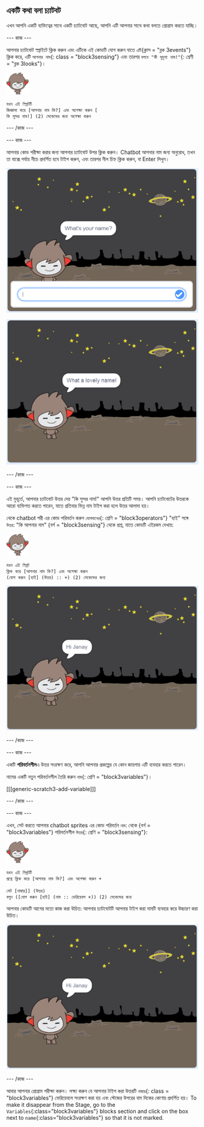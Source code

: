 ## একটি কথা বলা চ্যাটবট

এখন আপনি একটি ব্যক্তিত্বের সাথে একটি চ্যাটবোট আছে, আপনি এটি আপনার সাথে কথা বলতে প্রোগ্রাম করতে যাচ্ছি।

\--- কাজ \---

আপনার চ্যাটবোট স্প্রাইটে ক্লিক করুন এবং এটিকে এই কোডটি যোগ করুন যাতে `এটি`{ক্লাস = "ব্লক 3events"} ক্লিক করে, এটি `আপনার নাম`{: class = "block3sensing"} এবং তারপর `বলবে "কী সুদৃশ্য নাম!"`{: শ্রেণী = "ব্লক 3looks"}।

![ন্যানো স্প্রাইট](images/nano-sprite.png)

```blocks3
যখন এই স্প্রিটটি
জিজ্ঞাসা করে [আপনার নাম কি?] এবং অপেক্ষা করুন [
কি সুন্দর নাম!] (2) সেকেন্ডের জন্য অপেক্ষা করুন
```

\--- /কাজ \---

\--- কাজ \---

আপনার কোড পরীক্ষা করার জন্য আপনার চ্যাটবোট উপর ক্লিক করুন। Chatbot আপনার নাম জন্য অনুরোধ, তখন তা বাক্সে পর্যায় নীচে প্রদর্শিত হবে টাইপ করুন, এবং তারপর নীল চিহ্ন ক্লিক করুন, বা Enter <kbd>লিখুন</kbd>।

![একটি ChatBot প্রতিক্রিয়া পরীক্ষা](images/chatbot-ask-test1.png)

![একটি ChatBot প্রতিক্রিয়া পরীক্ষা](images/chatbot-ask-test2.png)

\--- /কাজ \---

\--- কাজ \---

এই মুহূর্তে, আপনার চ্যাটবোট উত্তর দেয় "কি সুন্দর নাম!" আপনি উত্তর প্রতিটি সময়। আপনি চ্যাটবোটের উত্তরকে আরো ব্যক্তিগত করতে পারেন, যাতে প্রতিবার ভিন্ন নাম টাইপ করা হলে উত্তর আলাদা হয়।

থেকে chatbot পরী এর কোড পরিবর্তন করুন `যোগদানের`{: শ্রেণি = "block3operators"} "হাই" সঙ্গে `উত্তর`: "কি আপনার নাম" {বর্গ = "block3sensing"} থেকে প্রশ্ন, যাতে কোডটি এইরকম দেখায়:

![ন্যানো স্প্রাইট](images/nano-sprite.png)

```blocks3
যখন এই স্প্রিট
ক্লিক করে [আপনার নাম কি?] এবং অপেক্ষা করুন
(যোগ করুন [হাই] (উত্তর) :: +) (2) সেকেন্ডের জন্য
```

![একটি ব্যক্তিগতকৃত উত্তর পরীক্ষা করা](images/chatbot-answer-test.png)

\--- /কাজ \---

\--- কাজ \---

একটি **পরিবর্তনশীল**এ উত্তর সংরক্ষণ করে, আপনি আপনার প্রকল্পের যে কোন জায়গায় এটি ব্যবহার করতে পারেন।

নামের একটি নতুন পরিবর্তনশীল তৈরি করুন `নাম`{: শ্রেণি = "block3variables"}।

[[[generic-scratch3-add-variable]]]

\--- /কাজ \---

\--- কাজ \---

এখন, সেট করতে আপনার chatbot sprites এর কোড পরিবর্তন `নাম`: থেকে {বর্গ = "block3variables"} পরিবর্তনশীল `উত্তর`{: শ্রেণি = "block3sensing"}:

![ন্যানো স্প্রাইট](images/nano-sprite.png)

```blocks3
যখন এই স্প্রিটটি
প্রশ্নে ক্লিক করে [আপনার নাম কি?] এবং অপেক্ষা করুন +

সেট [নাম্বার]] (উত্তর)
বলুন ([যোগ করুন [হাই] (নাম :: ভেরিয়েবল +)) (2) সেকেন্ডের জন্য
```

আপনার কোডটি আগের মতো কাজ করা উচিত: আপনার চ্যাটবোটটি আপনার টাইপ করা নামটি ব্যবহার করে উচ্চারণ করা উচিত।

![একটি ব্যক্তিগতকৃত উত্তর পরীক্ষা করা](images/chatbot-answer-test.png)

\--- /কাজ \---

আবার আপনার প্রোগ্রাম পরীক্ষা করুন। লক্ষ্য করুন যে আপনার টাইপ করা উত্তরটি `নাম্বার`{: class = "block3variables"} ভেরিয়েবলে সংরক্ষণ করা হয় এবং স্টেজের উপরের বাম দিকের কোণায় প্রদর্শিত হয়। To make it disappear from the Stage, go to the `Variables`{:class="block3variables"} blocks section and click on the box next to `name`{:class="block3variables"} so that it is not marked.